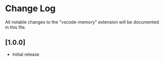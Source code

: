 # Change Log

All notable changes to the "vscode-memory" extension will be documented in this file.

## [1.0.0]

- Initial release
